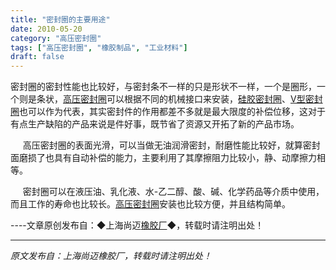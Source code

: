 ```yaml
---
title: "密封圈的主要用途"
date: 2010-05-20
category: "高压密封圈"
tags: ["高压密封圈", "橡胶制品", "工业材料"]
draft: false
---
```


密封圈的密封性能也比较好，与密封条不一样的只是形状不一样，一个是圈形，一个则是条状，[高压密封圈](http://www.smpolymer.com/gaoyamifengquan/)可以根据不同的机械接口来安装，[硅胶密封圈](http://www.smpolymer.com/)、[V型密封圈](http://www.smpolymer.com/)也可以作为代表，其实密封件的作用都差不多就是最大限度的补偿位移，这对于有点生产缺陷的产品来说是件好事，既节省了资源又开拓了新的产品市场。

     高压密封圈的表面光滑，可以当做无油润滑密封，耐磨性能比较好，就算密封面磨损了也具有自动补偿的能力，主要利用了其摩擦阻力比较小，静、动摩擦力相等。

     密封圈可以在液压油、乳化液、水-乙二醇、酸、碱、化学药品等介质中使用，而且工作的寿命也比较长。[高压密封圈](http://www.smpolymer.com/gaoyamifengquan/)安装也比较方便，并且结构简单。

----文章原创发布自：◆上海尚迈[橡胶厂](http://www.smpolymer.com/)◆，转载时请注明出处！

---

*原文发布自：上海尚迈橡胶厂，转载时请注明出处！*
